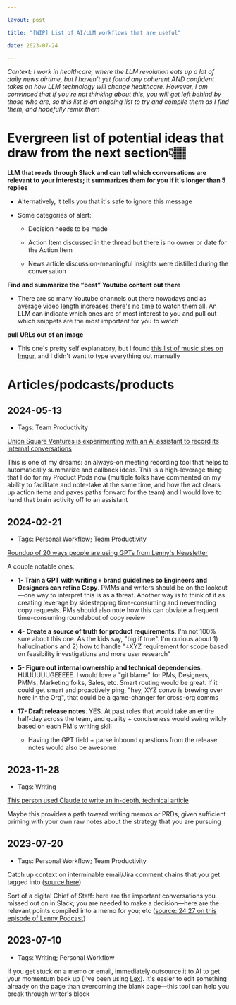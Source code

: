 ```yaml
---

layout: post

title: "[WIP] List of AI/LLM workflows that are useful"

date: 2023-07-24

---
```




_Context: I work in healthcare, where the LLM revolution eats up a lot of daily news airtime, but I haven't yet found any coherent AND confident takes on how LLM technology will change healthcare. However, I am convinced that if you're not thinking about this, you will get left behind by those who are, so this list is an ongoing list to try and compile them as I find them, and hopefully remix them_



# Evergreen list of potential ideas that draw from the next section👇🏽

**LLM that reads through Slack and can tell which conversations are relevant to your interests; it summarizes them for you if it's longer than 5 replies**



* Alternatively, it tells you that it's safe to ignore this message

* Some categories of alert:

    * Decision needs to be made

    * Action Item discussed in the thread but there is no owner or date for the Action Item

    * News article discussion-meaningful insights were distilled during the conversation





**Find and summarize the “best” Youtube content out there**

* There are so many Youtube channels out there nowadays and as average video length increases there's no time to watch them all. An LLM can indicate which ones are of most interest to you and pull out which snippets are the most important for you to watch



**pull URLs out of an image**

* This one's pretty self explanatory, but I found [this list of music sites on Imgur](https://i.imgur.com/MXXBP6e.jpeg), and I didn't want to type everything out manually









# Articles/podcasts/products

## 2024-05-13

* Tags: Team Productivity

[Union Square Ventures is experimenting with an AI assistant to record its internal conversations](https://twitter.com/usv/status/1786458897957404712)



This is one of my dreams: an always-on meeting recording tool that helps to automatically summarize and callback ideas. This is a high-leverage thing that I do for my Product Pods now (multiple folks have commented on my ability to facilitate and note-take at the same time, and how the act clears up action items and paves paths forward for the team) and I would love to hand that brain activity off to an assistant





## 2024-02-21

* Tags: Personal Workflow; Team Productivity



[Roundup of 20 ways people are using GPTs from Lenny's Newsletter](https://www.lennysnewsletter.com/p/you-should-be-playing-with-gpts-at?r=th9d)



A couple notable ones:

* **1- Train a GPT with writing + brand guidelines so Engineers and Designers can refine Copy**. PMMs and writers should be on the lookout—one way to interpret this is as a threat. Another way is to think of it as creating leverage by sidestepping time-consuming and neverending copy requests. PMs should also note how this can obviate a frequent time-consuming roundabout of copy review

* **4- Create a source of truth for product requirements**. I'm not 100% sure about this one. As the kids say, "big if true". I'm curious about 1) hallucinations and 2) how to handle "±XYZ requirement for scope based on feasibility investigations and more user research"

* **5- Figure out internal ownership and technical dependencies**. HUUUUUUGEEEEE. I would love a "git blame" for PMs, Designers, PMMs, Marketing folks, Sales, etc. Smart routing would be great. If it could get smart and proactively ping, "hey, XYZ convo is brewing over here in the Org", that could be a game-changer for cross-org comms

* **17- Draft release notes**. YES. At past roles that would take an entire half-day across the team, and quality + conciseness would swing wildly based on each PM's writing skill

    * Having the GPT field + parse inbound questions from the release notes would also be awesome



## 2023-11-28

* Tags: Writing



[This person used Claude to write an in-depth, technical article](https://idratherbewriting.com/blog/writing-full-length-articles-with-claude-ai)



Maybe this provides a path toward writing memos or PRDs, given sufficient priming with your own raw notes about the strategy that you are pursuing





## 2023-07-20

* Tags: Personal Workflow; Team Productivity



Catch up context on interminable email/Jira comment chains that you get tagged into ([source here](https://every.to/chain-of-thought/ai-can-do-my-email-now))



Sort of a digital Chief of Staff: here are the important conversations you missed out on in Slack; you are needed to make a decision—here are the relevant points compiled into a memo for you; etc ([source: 24:27 on this episode of Lenny Podcast](https://www.lennyspodcast.com/the-10-traits-of-great-pms-how-ai-will-impact-your-product-and-slacks-product-development-process/#transcript))







## 2023-07-10

* Tags: Writing; Personal Workflow



If you get stuck on a memo or email, immediately outsource it to AI to get your momentum back up (I've been using [Lex](https://lex.page/)). It's easier to edit something already on the page than overcoming the blank page—this tool can help you break through writer's block